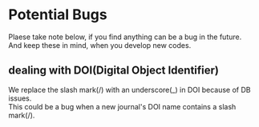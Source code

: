 # Potential Bugs

Plaese take note below, if you find anything can be a bug in the future.  
And keep these in mind, when you develop new codes.  


## dealing with DOI(Digital Object Identifier)

We replace the slash mark(/) with an underscore(_) in DOI because of DB issues.   
This could be a bug when a new journal's DOI name contains a slash mark(/).